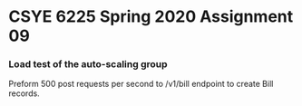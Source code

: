 # CSYE 6225 Spring 2020 Assignment 09

### Load test of the auto-scaling group
Preform 500 post requests per second to /v1/bill endpoint to create Bill records. 